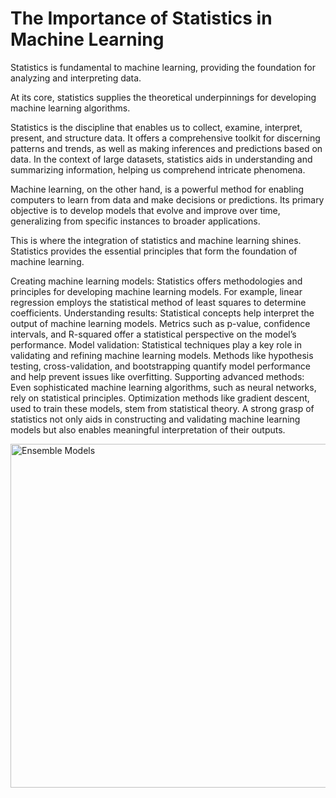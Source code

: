 # The Importance of Statistics in Machine Learning

Statistics is fundamental to machine learning, providing the foundation for analyzing and interpreting data.

At its core, statistics supplies the theoretical underpinnings for developing machine learning algorithms.

Statistics is the discipline that enables us to collect, examine, interpret, present, and structure data. It offers a comprehensive toolkit for discerning patterns and trends, as well as making inferences and predictions based on data. In the context of large datasets, statistics aids in understanding and summarizing information, helping us comprehend intricate phenomena.

Machine learning, on the other hand, is a powerful method for enabling computers to learn from data and make decisions or predictions. Its primary objective is to develop models that evolve and improve over time, generalizing from specific instances to broader applications.

This is where the integration of statistics and machine learning shines. Statistics provides the essential principles that form the foundation of machine learning.

Creating machine learning models: Statistics offers methodologies and principles for developing machine learning models. For example, linear regression employs the statistical method of least squares to determine coefficients.
Understanding results: Statistical concepts help interpret the output of machine learning models. Metrics such as p-value, confidence intervals, and R-squared offer a statistical perspective on the model’s performance.
Model validation: Statistical techniques play a key role in validating and refining machine learning models. Methods like hypothesis testing, cross-validation, and bootstrapping quantify model performance and help prevent issues like overfitting.
Supporting advanced methods: Even sophisticated machine learning algorithms, such as neural networks, rely on statistical principles. Optimization methods like gradient descent, used to train these models, stem from statistical theory.
A strong grasp of statistics not only aids in constructing and validating machine learning models but also enables meaningful interpretation of their outputs.


<img width="550" alt="Ensemble Models" src="https://miro.medium.com/v2/resize:fit:400/0*0o8cCtW-obWCQBHA.png">
